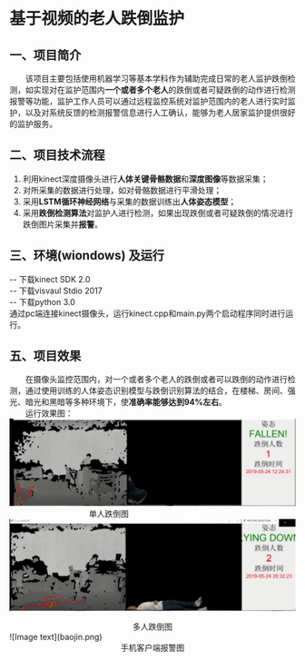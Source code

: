 # 基于视频的老人跌倒监护

## 一、项目简介
&emsp;&emsp;该项目主要包括使用机器学习等基本学科作为辅助完成日常的老人监护跌倒检测，如实现对在监护范围内**一个或者多个老人**的跌倒或者可疑跌倒的动作进行检测报警等功能，监护工作人员可以通过远程监控系统对监护范围内的老人进行实时监护，以及对系统反馈的检测报警信息进行人工确认，能够为老人居家监护提供很好的监护服务。

## 二、项目技术流程
1. 利用kinect深度摄像头进行**人体关键骨骼数据**和**深度图像**等数据采集；
2. 对所采集的数据进行处理，如对骨骼数据进行平滑处理；
3. 采用**LSTM循环神经网络**与采集的数据训练出**人体姿态模型**；
4. 采用**跌倒检测算法**对监护人进行检测，如果出现跌倒或者可疑跌倒的情况进行跌倒图片采集并**报警**。


## 三、环境(wiondows) 及运行 
-- 下载kinect SDK 2.0      
-- 下载visvaul Stdio 2017  
-- 下载python 3.0  
通过pc端连接kinect摄像头，运行kinect.cpp和main.py两个启动程序同时进行运行。


## 五、项目效果

&emsp;&emsp;在摄像头监控范围内，对一个或者多个老人的跌倒或者可以跌倒的动作进行检测，通过使用训练的人体姿态识别模型与跌倒识别算法的结合，在楼梯、房间、强光、暗光和黑暗等多种环境下，使**准确率能够达到94%左右**。  
&emsp;&emsp;运行效果图：
![Image text](1.png)  
&emsp;&emsp;&emsp;&emsp;&emsp;&emsp;&emsp;&emsp;&emsp;&emsp;单人跌倒图  
![Image text](2.png)  
<center>多人跌倒图</center>  
![Image text](baojin.png)  
<center>手机客户端报警图</center>  






